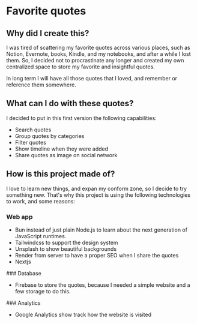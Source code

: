 # Favorite quotes

## Why did I create this?

I was tired of scattering my favorite quotes across various places, such as Notion, Evernote, books, Kindle, and my notebooks, and after a while I lost them. So, I decided not to procrastinate any longer and created my own centralized space to store my favorite and insightful quotes.

In long term I will have all those quotes that I loved, and remember or reference them somewhere.

## What can I do with these quotes?

I decided to put in this first version the following capabilities:

- Search quotes
- Group quotes by categories
- Filter quotes
- Show timeline when they were added
- Share quotes as image on social network

## How is this project made of?

I love to learn new things, and expan my conform zone, so I decide to try something new. That's why this project is using the following technologies to work, and some reasons:

### Web app
- Bun instead of just plain Node.js to learn about the next generation of JavaScript runtimes.
- Tailwindcss to support the design system
- Unsplash to show beautiful backgrounds
- Render from server to have a proper SEO when I share the quotes
- Nextjs

### Database
- Firebase to store the quotes, because I needed a simple website and a few storage to do this.

### Analytics
- Google Analytics show track how the website is visited